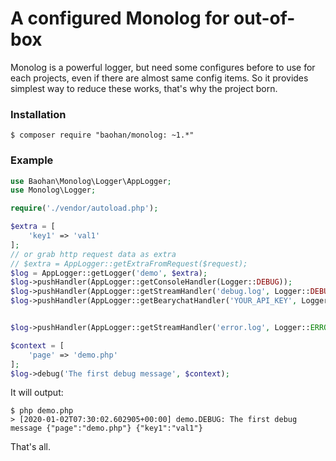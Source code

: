 A configured Monolog for out-of-box
====

Monolog is a powerful logger, but need some configures before to use for each projects, even if there are almost same config items. So it provides simplest way to reduce these works, that's why the project born.

### Installation

```
$ composer require "baohan/monolog: ~1.*"
```

### Example

```php
use Baohan\Monolog\Logger\AppLogger;
use Monolog\Logger;

require('./vendor/autoload.php');

$extra = [
    'key1' => 'val1'
];
// or grab http request data as extra
// $extra = AppLogger::getExtraFromRequest($request);
$log = AppLogger::getLogger('demo', $extra);
$log->pushHandler(AppLogger::getConsoleHandler(Logger::DEBUG));
$log->pushHandler(AppLogger::getStreamHandler('debug.log', Logger::DEBUG));
$log->pushHandler(AppLogger::getBearychatHandler('YOUR_API_KEY', Logger::CRITICAL));


$log->pushHandler(AppLogger::getStreamHandler('error.log', Logger::ERROR));

$context = [
    'page' => 'demo.php'
];
$log->debug('The first debug message', $context);
```
It will output:
```
$ php demo.php
> [2020-01-02T07:30:02.602905+00:00] demo.DEBUG: The first debug message {"page":"demo.php"} {"key1":"val1"}
```

That's all.
